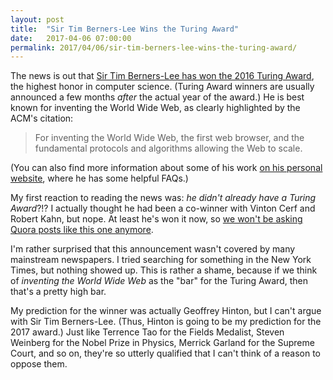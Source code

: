 ```yaml
---
layout: post
title:  "Sir Tim Berners-Lee Wins the Turing Award"
date:   2017-04-06 07:00:00
permalink: 2017/04/06/sir-tim-berners-lee-wins-the-turing-award/
---
```


The news is out that [Sir Tim Berners-Lee has won the 2016 Turing Award][1], the
highest honor in computer science. (Turing Award winners are usually announced a
few months *after* the actual year of the award.) He is best known for inventing
the World Wide Web, as clearly highlighted by the ACM's citation:

> For inventing the World Wide Web, the first web browser, and the fundamental
> protocols and algorithms allowing the Web to scale.

(You can also find more information about some of his work [on his personal
website][3], where he has some helpful FAQs.)

My first reaction to reading the news was: *he didn't already have a Turing
Award*?!? I actually thought he had been a co-winner with Vinton Cerf and Robert
Kahn, but nope. At least he's won it now, so [we won't be asking Quora posts
like this one anymore][2].

I'm rather surprised that this announcement wasn't covered by many mainstream
newspapers. I tried searching for something in the New York Times, but nothing
showed up. This is rather a shame, because if we think of *inventing the World
Wide Web* as the "bar" for the Turing Award, then that's a pretty high bar.

My prediction for the winner was actually Geoffrey Hinton, but I can't argue
with Sir Tim Berners-Lee. (Thus, Hinton is going to be my prediction for the
2017 award.) Just like Terrence Tao for the Fields Medalist, Steven Weinberg for
the Nobel Prize in Physics, Merrick Garland for the Supreme Court, and so on,
they're so utterly qualified that I can't think of a reason to oppose them.

[1]:http://amturing.acm.org/award_winners/berners-lee_8087960.cfm
[2]:https://www.quora.com/Why-hasnt-Tim-Berners-Lee-been-awarded-a-Turing-Award-yet
[3]:https://www.w3.org/People/Berners-Lee/
